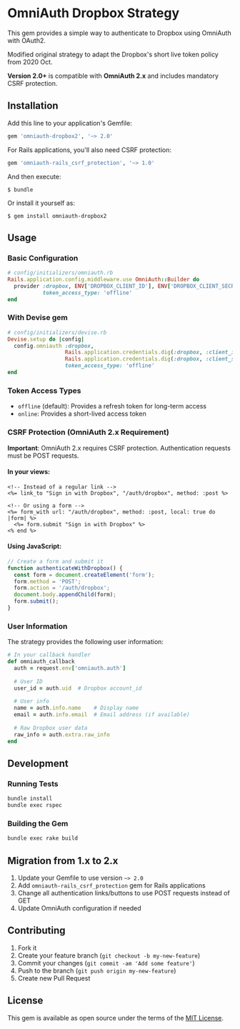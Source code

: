 # OmniAuth Dropbox Strategy

This gem provides a simple way to authenticate to Dropbox using OmniAuth with OAuth2.

Modified original strategy to adapt the Dropbox's short live token policy from 2020 Oct.

**Version 2.0+** is compatible with **OmniAuth 2.x** and includes mandatory CSRF protection.

## Installation

Add this line to your application's Gemfile:

```ruby
gem 'omniauth-dropbox2', '~> 2.0'
```

For Rails applications, you'll also need CSRF protection:

```ruby
gem 'omniauth-rails_csrf_protection', '~> 1.0'
```

And then execute:

    $ bundle

Or install it yourself as:

    $ gem install omniauth-dropbox2

## Usage

### Basic Configuration

```ruby
# config/initializers/omniauth.rb
Rails.application.config.middleware.use OmniAuth::Builder do
  provider :dropbox, ENV['DROPBOX_CLIENT_ID'], ENV['DROPBOX_CLIENT_SECRET'], 
           token_access_type: 'offline'
end
```

### With Devise gem

```ruby
# config/initializers/devise.rb
Devise.setup do |config|
  config.omniauth :dropbox, 
                  Rails.application.credentials.dig(:dropbox, :client_id), 
                  Rails.application.credentials.dig(:dropbox, :client_secret), 
                  token_access_type: 'offline'
end
```

### Token Access Types

- `offline` (default): Provides a refresh token for long-term access
- `online`: Provides a short-lived access token

### CSRF Protection (OmniAuth 2.x Requirement)

**Important**: OmniAuth 2.x requires CSRF protection. Authentication requests must be POST requests.

#### In your views:

```erb
<!-- Instead of a regular link -->
<%= link_to "Sign in with Dropbox", "/auth/dropbox", method: :post %>

<!-- Or using a form -->
<%= form_with url: "/auth/dropbox", method: :post, local: true do |form| %>
  <%= form.submit "Sign in with Dropbox" %>
<% end %>
```

#### Using JavaScript:

```javascript
// Create a form and submit it
function authenticateWithDropbox() {
  const form = document.createElement('form');
  form.method = 'POST';
  form.action = '/auth/dropbox';
  document.body.appendChild(form);
  form.submit();
}
```

### User Information

The strategy provides the following user information:

```ruby
# In your callback handler
def omniauth_callback
  auth = request.env['omniauth.auth']
  
  # User ID
  user_id = auth.uid  # Dropbox account_id
  
  # User info
  name = auth.info.name    # Display name
  email = auth.info.email  # Email address (if available)
  
  # Raw Dropbox user data
  raw_info = auth.extra.raw_info
end
```

## Development

### Running Tests

```bash
bundle install
bundle exec rspec
```

### Building the Gem

```bash
bundle exec rake build
```

## Migration from 1.x to 2.x

1. Update your Gemfile to use version `~> 2.0`
2. Add `omniauth-rails_csrf_protection` gem for Rails applications
3. Change all authentication links/buttons to use POST requests instead of GET
4. Update OmniAuth configuration if needed

## Contributing

1. Fork it
2. Create your feature branch (`git checkout -b my-new-feature`)
3. Commit your changes (`git commit -am 'Add some feature'`)
4. Push to the branch (`git push origin my-new-feature`)
5. Create new Pull Request

## License

This gem is available as open source under the terms of the [MIT License](LICENSE.txt).
